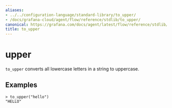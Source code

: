 ```yaml
---
aliases:
- ../../configuration-language/standard-library/to_upper/
- /docs/grafana-cloud/agent/flow/reference/stdlib/to_upper/
canonical: https://grafana.com/docs/agent/latest/flow/reference/stdlib/to_upper/
title: to_upper
---
```


# upper

`to_upper` converts all lowercase letters in a string to uppercase.

## Examples

```river
> to_upper("hello")
"HELLO"
```
